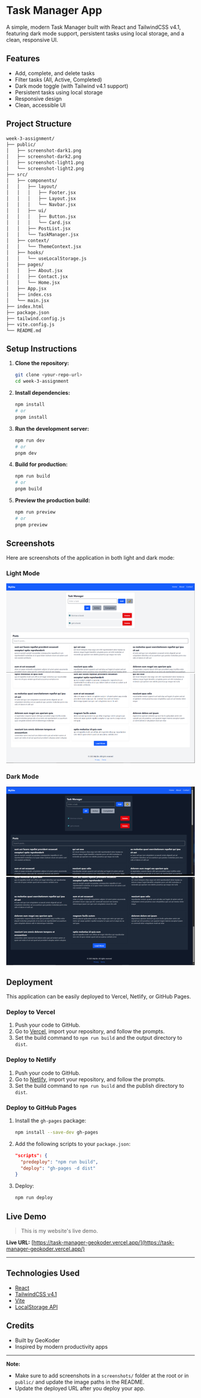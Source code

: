 # Task Manager App

A simple, modern Task Manager built with React and TailwindCSS v4.1, featuring dark mode support, persistent tasks using local storage, and a clean, responsive UI.

## Features

- Add, complete, and delete tasks
- Filter tasks (All, Active, Completed)
- Dark mode toggle (with Tailwind v4.1 support)
- Persistent tasks using local storage
- Responsive design
- Clean, accessible UI

## Project Structure

```
week-3-assignment/
├── public/
│   ├── screenshot-dark1.png
│   ├── screenshot-dark2.png
│   ├── screenshot-light1.png
│   └── screenshot-light2.png
├── src/
│   ├── components/
│   │   ├── layout/
│   │   │   ├── Footer.jsx
│   │   │   ├── Layout.jsx
│   │   │   └── Navbar.jsx
│   │   ├── ui/
│   │   │   ├── Button.jsx
│   │   │   └── Card.jsx
│   │   ├── PostList.jsx
│   │   └── TaskManager.jsx
│   ├── context/
│   │   └── ThemeContext.jsx
│   ├── hooks/
│   │   └── useLocalStorage.js
│   ├── pages/
│   │   ├── About.jsx
│   │   ├── Contact.jsx
│   │   └── Home.jsx
│   ├── App.jsx
│   ├── index.css
│   └── main.jsx
├── index.html
├── package.json
├── tailwind.config.js
├── vite.config.js
└── README.md
```

## Setup Instructions

1. **Clone the repository:**
   ```bash
   git clone <your-repo-url>
   cd week-3-assignment
   ```

2. **Install dependencies:**
   ```bash
   npm install
   # or
   pnpm install
   ```

3. **Run the development server:**
   ```bash
   npm run dev
   # or
   pnpm dev
   ```

4. **Build for production:**
   ```bash
   npm run build
   # or
   pnpm build
   ```

5. **Preview the production build:**
   ```bash
   npm run preview
   # or
   pnpm preview
   ```

## Screenshots

Here are screenshots of the application in both light and dark mode:

### Light Mode
![Light Mode 1](./public/screenshot-light1.png)
![Light Mode 2](./public/screenshot-light2.png)

### Dark Mode
![Dark Mode 1](./public/screenshot-dark1.png)
![Dark Mode 2](./public/screenshot-dark2.png)

## Deployment

This application can be easily deployed to Vercel, Netlify, or GitHub Pages.

### Deploy to Vercel

1. Push your code to GitHub.
2. Go to [Vercel](https://vercel.com/), import your repository, and follow the prompts.
3. Set the build command to `npm run build` and the output directory to `dist`.

### Deploy to Netlify

1. Push your code to GitHub.
2. Go to [Netlify](https://netlify.com/), import your repository, and follow the prompts.
3. Set the build command to `npm run build` and the publish directory to `dist`.

### Deploy to GitHub Pages

1. Install the `gh-pages` package:
   ```bash
   npm install --save-dev gh-pages
   ```
2. Add the following scripts to your `package.json`:
   ```json
   "scripts": {
     "predeploy": "npm run build",
     "deploy": "gh-pages -d dist"
   }
   ```
3. Deploy:
   ```bash
   npm run deploy
   ```

## Live Demo

> This is my website's live demo.

**Live URL:** [https://task-manager-geokoder.vercel.app/](https://task-manager-geokoder.vercel.app/)

---

## Technologies Used

- [React](https://react.dev/)
- [TailwindCSS v4.1](https://tailwindcss.com/docs/installation)
- [Vite](https://vitejs.dev/)
- [LocalStorage API](https://developer.mozilla.org/en-US/docs/Web/API/Window/localStorage)

## Credits

- Built by GeoKoder
- Inspired by modern productivity apps

---

**Note:**  
- Make sure to add screenshots in a `screenshots/` folder at the root or in `public/` and update the image paths in the README.  
- Update the deployed URL after you deploy your app.
